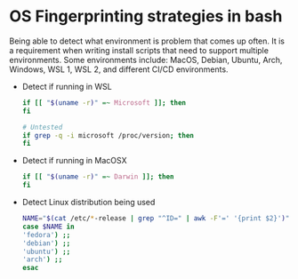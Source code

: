 # OS Fingerprinting strategies in bash

Being able to detect what environment is problem that comes up often. It is a requirement when writing install scripts that need to support multiple environments. Some environments include: MacOS, Debian, Ubuntu, Arch, Windows, WSL 1, WSL 2, and different CI/CD environments.

- Detect if running in WSL

  ```bash
  if [[ "$(uname -r)" =~ Microsoft ]]; then
  fi

  # Untested
  if grep -q -i microsoft /proc/version; then
  fi
  ```

- Detect if running in MacOSX

  ```bash
  if [[ "$(uname -r)" =~ Darwin ]]; then
  fi
  ```

- Detect Linux distribution being used

  ```bash
  NAME="$(cat /etc/*-release | grep "^ID=" | awk -F'=' '{print $2}')"
  case $NAME in
  'fedora') ;;
  'debian') ;;
  'ubuntu') ;;
  'arch') ;;
  esac
  ```
